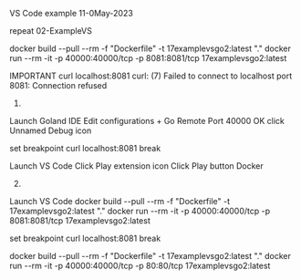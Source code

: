 VS Code example
11-0May-2023

repeat 02-ExampleVS

docker build --pull --rm -f "Dockerfile" -t 17examplevsgo2:latest "."
docker run --rm -it -p 40000:40000/tcp -p 8081:8081/tcp 17examplevsgo2:latest

IMPORTANT
curl localhost:8081
curl: (7) Failed to connect to localhost port 8081: Connection refused

01.
Launch Goland IDE
Edit configurations
+
Go Remote
Port 40000
OK
click Unnamed Debug icon

set breakpoint
curl localhost:8081
break


Launch VS Code
Click Play extension icon
Click Play button Docker


02.
Launch VS Code
docker build --pull --rm -f "Dockerfile" -t 17examplevsgo2:latest "."
docker run --rm -it -p 40000:40000/tcp -p 8081:8081/tcp 17examplevsgo2:latest

set breakpoint
curl localhost:8081
break


docker build --pull --rm -f "Dockerfile" -t 17examplevsgo2:latest "."
docker run --rm -it -p 40000:40000/tcp -p 80:80/tcp 17examplevsgo2:latest